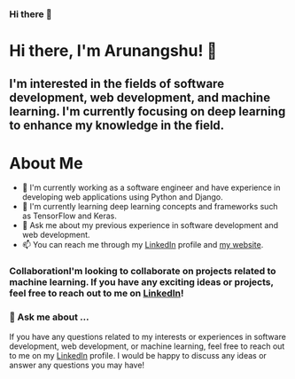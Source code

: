 ### Hi there 👋

# Hi there, I'm Arunangshu! 👋

## I'm interested in the fields of software development, web development, and machine learning. I'm currently focusing on deep learning to enhance my knowledge in the field.

# About Me
- 🔭 I'm currently working as a software engineer and have experience in developing web applications using Python and Django.
- 🌱 I'm currently learning deep learning concepts and frameworks such as TensorFlow and Keras.
- 💬 Ask me about my previous experience in software development and web development.
- 📫 You can reach me through my [LinkedIn](https://www.linkedin.com/in/arunangshu-das/) profile and [my website](https://arunangshu.in/).


### CollaborationI'm looking to collaborate on projects related to machine learning. If you have any exciting ideas or projects, feel free to reach out to me on [LinkedIn](https://www.linkedin.com/in/arunangshu-das/)!

### 💬 Ask me about ...
If you have any questions related to my interests or experiences in software development, web development, or machine learning, feel free to reach out to me on my [LinkedIn](https://www.linkedin.com/in/arunangshu-das/) profile. I would be happy to discuss any ideas or answer any questions you may have!

<!--
**Arunangshu-Das/Arunangshu-Das** is a ✨ _special_ ✨ repository because its `README.md` (this file) appears on your GitHub profile.

Here are some ideas to get you started:

- 🔭 I’m currently working on ...
- 🌱 I’m currently learning ...
- 👯 I’m looking to collaborate on ...
- 🤔 I’m looking for help with ...
- 💬 Ask me about ...
- 📫 How to reach me: ...
- 😄 Pronouns: ...
- ⚡ Fun fact: ...
-->
